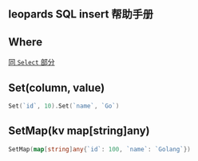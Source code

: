 ## leopards SQL insert 帮助手册

## Where

[同 `Select` 部分](../query/query.md)

## Set(column, value)

```go
Set(`id`, 10).Set(`name`, `Go`)
```

## SetMap(kv map[string]any)

```go
SetMap(map[string]any{`id`: 100, `name`: `Golang`})
```